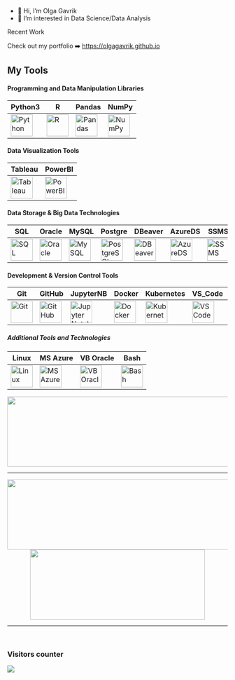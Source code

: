 - 👋 Hi, I’m Olga Gavrik
- 👀 I’m interested in Data Science/Data Analysis

Recent Work


Check out my portfolio ➡️ https://olgagavrik.github.io
  
## My Tools 
<div>

#### Programming and Data Manipulation Libraries
| Python3|R |Pandas|NumPy|
|----------|----------|----------|----------|
|<img src="https://cdn.jsdelivr.net/npm/simple-icons@latest/icons/python.svg" title="Python"  alt="Python" width="50" height="50"/>|<img src="https://cdn.jsdelivr.net/npm/simple-icons@latest/icons/r.svg" title="R" alt="R" width="50" height="50"/>|<img src="https://cdn.jsdelivr.net/npm/simple-icons@latest/icons/pandas.svg" title="Pandas" alt="Pandas" width="50" height="50"/>|<img src="https://cdn.jsdelivr.net/npm/simple-icons@latest/icons/numpy.svg" title="NumPy" alt="NumPy" width="50" height="50"/>|
  
#### Data Visualization Tools

| Tableau| PowerBI | 
|----------|----------|
|<img src="https://cdn.jsdelivr.net/npm/simple-icons@latest/icons/tableau.svg" title="Tableau" alt="Tableau" width="50" height="50"/>|<img src="https://cdn.jsdelivr.net/npm/simple-icons@latest/icons/powerbi.svg" title="PowerBI" alt="PowerBI" width="50" height="50"/>|

#### Data Storage & Big Data Technologies

|SQL | Oracle | MySQL |Postgre|DBeaver |AzureDS|SSMS|
|----------|----------|----------|----------|----------|----------|----------|
|<img src="https://cdn.jsdelivr.net/npm/simple-icons@latest/icons/mysql.svg" title="SQL" alt="SQL" width="50" height="50"/>|<img src="https://cdn.jsdelivr.net/npm/simple-icons@latest/icons/oracle.svg" title="Oracle" alt="Oracle" width="50" height="50"/>|<img src="https://cdn.jsdelivr.net/npm/simple-icons@latest/icons/mysql.svg" title="MySQL" alt="MySQL" width="50" height="50"/>| <img src="https://cdn.jsdelivr.net/npm/simple-icons@latest/icons/postgresql.svg" title="PostgreSQL" alt="PostgreSQL" width="50" height="50"/>|<img src="https://cdn.jsdelivr.net/npm/simple-icons@latest/icons/dbeaver.svg" title="DBeaver" alt="DBeaver" width="50" height="50"/>|<img src="https://cdn.jsdelivr.net/npm/simple-icons@latest/icons/microsoftazure.svg" title="AzureDS" alt="AzureDS" width="50" height="50"/>|<img src="https://cdn.jsdelivr.net/npm/simple-icons@latest/icons/microsoftsqlserver.svg" title="SSMS" alt="SSMS" width="50" height="50"/>|
  
#### Development & Version Control Tools

|Git |GitHub|JupyterNB|Docker |Kubernetes| VS_Code |PyCharm|
|----------|----------|----------|----------|----------|----------|----------|
|<img src="https://cdn.jsdelivr.net/npm/simple-icons@latest/icons/git.svg" title="Git" alt="Git" width="50" height="50"/>|<img src="https://cdn.jsdelivr.net/npm/simple-icons@latest/icons/github.svg" title="GitHub" alt="GitHub" width="50" height="50"/>|<img src="https://cdn.jsdelivr.net/npm/simple-icons@latest/icons/jupyter.svg" title="Jupyter Notebook" alt="Jupyter Notebook" width="50" height="50"/>|<img src="https://cdn.jsdelivr.net/npm/simple-icons@latest/icons/docker.svg" title="Docker" alt="Docker" width="50" height="50"/>|<img src="https://cdn.jsdelivr.net/npm/simple-icons@latest/icons/kubernetes.svg" title="Kubernetes" alt="Kubernetes" width="50" height="50"/>|<img src="https://cdn.jsdelivr.net/npm/simple-icons@latest/icons/visualstudiocode.svg" title="VS Code" alt="VS Code" width="50" height="50"/>|<img src="https://cdn.jsdelivr.net/npm/simple-icons@latest/icons/pycharm.svg" title="PyCharm" alt="PyCharm" width="50" height="50"/>|


##### Additional Tools and Technologies 

|Linux|MS Azure| VB Oracle|Bash|
|----------|----------|----------|----------|
|<img src="https://cdn.jsdelivr.net/npm/simple-icons@latest/icons/linux.svg" title="Linux" alt="Linux" width="50" height="50"/>|<img src="https://cdn.jsdelivr.net/npm/simple-icons@latest/icons/microsoftazure.svg" title="MS Azure" alt="MS Azure" width="50" height="50"/>|<img src="https://cdn.jsdelivr.net/npm/simple-icons@latest/icons/oracle.svg" title="VB Oracle" alt="VB Oracle" width="50" height="50"/>|<img src="https://cdn.jsdelivr.net/npm/simple-icons@latest/icons/gnubash.svg" title="Bash" alt="Bash" width="50" height="50"/>|
  
</div>

<p align="center">
  <img width="700" height="160" src="https://streak-stats.demolab.com?user=olgagavrik&theme=highcontrast&hide_border=true&border_radius=5&card_width=800">
</p>


---




<p align="center">
  <img width="600" height="160" src="https://github-readme-stats.vercel.app/api?username=olgagavrik&show_icons=true&theme=vision-friendly-dark">
  <img width="400" height="160" src="https://github-readme-stats.vercel.app/api/top-langs/?username=olgagavrik&size_weight=0.15&count_weight=0.5&layout=compact&theme=vision-friendly-dark">
</p>
 
---
<br>
<h3> Visitors counter </h3>
<p>
  <a href="https://github.com/ParthGohil21/github-profile-count">
    <img align="center" src="https://profile-counter.glitch.me/{olgagavrik}/count.svg" />
    </a>
</p>

</details>
  
<p align="center">



<!---
olgagavrik/olgagavrik is a ✨ special ✨ repository because its `README.md` (this file) appears on your GitHub profile.
You can click the Preview link to take a look at your changes.
--->
